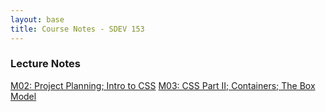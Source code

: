 ```yaml
---
layout: base
title: Course Notes - SDEV 153
---
```


### Lecture Notes

[M02: Project Planning; Intro to CSS](m02.md)
[M03: CSS Part II; Containers; The Box Model](m03.md)
